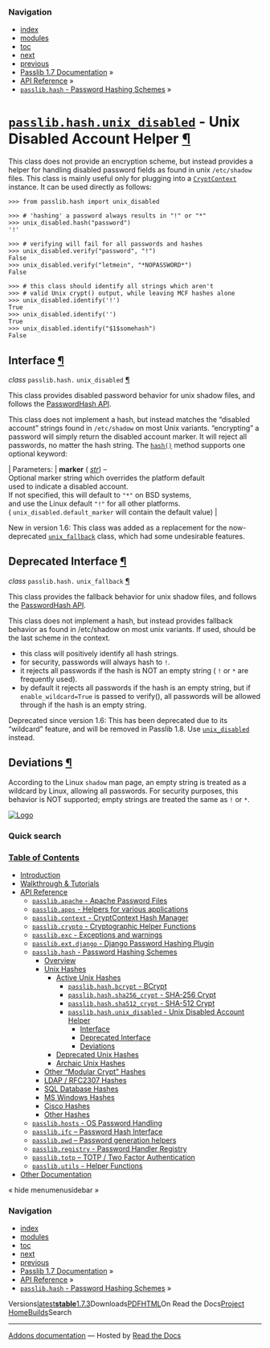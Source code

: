 <!-- Source: https://passlib.readthedocs.io/en/stable/lib/passlib.hash.unix_disabled.html -->

### Navigation

- [index](https://passlib.readthedocs.io/en/stable/genindex.html "General Index")
- [modules](https://passlib.readthedocs.io/en/stable/py-modindex.html "Python Module Index")
- [toc](https://passlib.readthedocs.io/en/stable/contents.html "Table Of Contents")
- [next](https://passlib.readthedocs.io/en/stable/lib/passlib.hash.md5_crypt.html "passlib.hash.md5_crypt - MD5 Crypt")
- [previous](https://passlib.readthedocs.io/en/stable/lib/passlib.hash.sha512_crypt.html "passlib.hash.sha512_crypt - SHA-512 Crypt")
- [Passlib 1.7 Documentation](https://passlib.readthedocs.io/en/stable/index.html) »
- [API Reference](https://passlib.readthedocs.io/en/stable/lib/index.html) »
- [`passlib.hash` \- Password Hashing Schemes](https://passlib.readthedocs.io/en/stable/lib/passlib.hash.html) »

# [`passlib.hash.unix_disabled`](https://passlib.readthedocs.io/en/stable/lib/passlib.hash.unix_disabled.html\#passlib.hash.unix_disabled "passlib.hash.unix_disabled") \- Unix Disabled Account Helper [¶](https://passlib.readthedocs.io/en/stable/lib/passlib.hash.unix_disabled.html\#passlib-hash-unix-disabled-unix-disabled-account-helper "Permalink to this headline")

This class does not provide an encryption scheme,
but instead provides a helper for handling disabled
password fields as found in unix `/etc/shadow` files.
This class is mainly useful only for plugging into a
[`CryptContext`](https://passlib.readthedocs.io/en/stable/lib/passlib.context.html#passlib.context.CryptContext "passlib.context.CryptContext") instance.
It can be used directly as follows:

```
>>> from passlib.hash import unix_disabled

>>> # 'hashing' a password always results in "!" or "*"
>>> unix_disabled.hash("password")
'!'

>>> # verifying will fail for all passwords and hashes
>>> unix_disabled.verify("password", "!")
False
>>> unix_disabled.verify("letmein", "*NOPASSWORD*")
False

>>> # this class should identify all strings which aren't
>>> # valid Unix crypt() output, while leaving MCF hashes alone
>>> unix_disabled.identify('!')
True
>>> unix_disabled.identify('')
True
>>> unix_disabled.identify("$1$somehash")
False

```

## Interface [¶](https://passlib.readthedocs.io/en/stable/lib/passlib.hash.unix_disabled.html\#interface "Permalink to this headline")

_class_ `passlib.hash.` `unix_disabled` [¶](https://passlib.readthedocs.io/en/stable/lib/passlib.hash.unix_disabled.html#passlib.hash.unix_disabled "Permalink to this definition")

This class provides disabled password behavior for unix shadow files,
and follows the [PasswordHash API](https://passlib.readthedocs.io/en/stable/lib/passlib.ifc.html#password-hash-api).

This class does not implement a hash, but instead matches the “disabled account”
strings found in `/etc/shadow` on most Unix variants. “encrypting” a password
will simply return the disabled account marker. It will reject all passwords,
no matter the hash string. The [`hash()`](https://passlib.readthedocs.io/en/stable/lib/passlib.ifc.html#passlib.ifc.PasswordHash.hash "passlib.ifc.PasswordHash.hash")
method supports one optional keyword:

| Parameters: | **marker** ( [_str_](https://docs.python.org/3/library/stdtypes.html#str "(in Python v3.9)")) – <br>Optional marker string which overrides the platform default<br>used to indicate a disabled account.<br>If not specified, this will default to `"*"` on BSD systems,<br>and use the Linux default `"!"` for all other platforms.<br>( `unix_disabled.default_marker` will contain the default value) |

New in version 1.6: This class was added as a replacement for the now-deprecated
[`unix_fallback`](https://passlib.readthedocs.io/en/stable/lib/passlib.hash.unix_disabled.html#passlib.hash.unix_fallback "passlib.hash.unix_fallback") class, which had some undesirable features.

## Deprecated Interface [¶](https://passlib.readthedocs.io/en/stable/lib/passlib.hash.unix_disabled.html\#deprecated-interface "Permalink to this headline")

_class_ `passlib.hash.` `unix_fallback` [¶](https://passlib.readthedocs.io/en/stable/lib/passlib.hash.unix_disabled.html#passlib.hash.unix_fallback "Permalink to this definition")

This class provides the fallback behavior for unix shadow files, and follows the [PasswordHash API](https://passlib.readthedocs.io/en/stable/lib/passlib.ifc.html#password-hash-api).

This class does not implement a hash, but instead provides fallback
behavior as found in /etc/shadow on most unix variants.
If used, should be the last scheme in the context.

- this class will positively identify all hash strings.
- for security, passwords will always hash to `!`.
- it rejects all passwords if the hash is NOT an empty string ( `!` or `*` are frequently used).
- by default it rejects all passwords if the hash is an empty string,
but if `enable_wildcard=True` is passed to verify(),
all passwords will be allowed through if the hash is an empty string.

Deprecated since version 1.6: This has been deprecated due to its “wildcard” feature,
and will be removed in Passlib 1.8. Use [`unix_disabled`](https://passlib.readthedocs.io/en/stable/lib/passlib.hash.unix_disabled.html#passlib.hash.unix_disabled "passlib.hash.unix_disabled") instead.

## Deviations [¶](https://passlib.readthedocs.io/en/stable/lib/passlib.hash.unix_disabled.html\#deviations "Permalink to this headline")

According to the Linux `shadow` man page, an empty string is treated
as a wildcard by Linux, allowing all passwords. For security purposes,
this behavior is NOT supported; empty strings are treated the same as `!` or `*`.

[![Logo](https://passlib.readthedocs.io/en/stable/_static/masthead.png)](https://passlib.readthedocs.io/en/stable/index.html "index")

### Quick search

### [Table of Contents](https://passlib.readthedocs.io/en/stable/contents.html)

- [Introduction](https://passlib.readthedocs.io/en/stable/index.html)
- [Walkthrough & Tutorials](https://passlib.readthedocs.io/en/stable/narr/index.html)
- [API Reference](https://passlib.readthedocs.io/en/stable/lib/index.html)
  - [`passlib.apache` \- Apache Password Files](https://passlib.readthedocs.io/en/stable/lib/passlib.apache.html)
  - [`passlib.apps` \- Helpers for various applications](https://passlib.readthedocs.io/en/stable/lib/passlib.apps.html)
  - [`passlib.context` \- CryptContext Hash Manager](https://passlib.readthedocs.io/en/stable/lib/passlib.context.html)
  - [`passlib.crypto` \- Cryptographic Helper Functions](https://passlib.readthedocs.io/en/stable/lib/passlib.crypto.html)
  - [`passlib.exc` \- Exceptions and warnings](https://passlib.readthedocs.io/en/stable/lib/passlib.exc.html)
  - [`passlib.ext.django` \- Django Password Hashing Plugin](https://passlib.readthedocs.io/en/stable/lib/passlib.ext.django.html)
  - [`passlib.hash` \- Password Hashing Schemes](https://passlib.readthedocs.io/en/stable/lib/passlib.hash.html)
    - [Overview](https://passlib.readthedocs.io/en/stable/lib/passlib.hash.html#overview)
    - [Unix Hashes](https://passlib.readthedocs.io/en/stable/lib/passlib.hash.html#unix-hashes)
      - [Active Unix Hashes](https://passlib.readthedocs.io/en/stable/lib/passlib.hash.html#active-unix-hashes)
        - [`passlib.hash.bcrypt` \- BCrypt](https://passlib.readthedocs.io/en/stable/lib/passlib.hash.bcrypt.html)
        - [`passlib.hash.sha256_crypt` \- SHA-256 Crypt](https://passlib.readthedocs.io/en/stable/lib/passlib.hash.sha256_crypt.html)
        - [`passlib.hash.sha512_crypt` \- SHA-512 Crypt](https://passlib.readthedocs.io/en/stable/lib/passlib.hash.sha512_crypt.html)
        - [`passlib.hash.unix_disabled` \- Unix Disabled Account Helper](https://passlib.readthedocs.io/en/stable/lib/passlib.hash.unix_disabled.html#)
          - [Interface](https://passlib.readthedocs.io/en/stable/lib/passlib.hash.unix_disabled.html#interface)
          - [Deprecated Interface](https://passlib.readthedocs.io/en/stable/lib/passlib.hash.unix_disabled.html#deprecated-interface)
          - [Deviations](https://passlib.readthedocs.io/en/stable/lib/passlib.hash.unix_disabled.html#deviations)
      - [Deprecated Unix Hashes](https://passlib.readthedocs.io/en/stable/lib/passlib.hash.html#deprecated-unix-hashes)
      - [Archaic Unix Hashes](https://passlib.readthedocs.io/en/stable/lib/passlib.hash.html#archaic-unix-hashes)
    - [Other “Modular Crypt” Hashes](https://passlib.readthedocs.io/en/stable/lib/passlib.hash.html#other-modular-crypt-hashes)
    - [LDAP / RFC2307 Hashes](https://passlib.readthedocs.io/en/stable/lib/passlib.hash.html#ldap-rfc2307-hashes)
    - [SQL Database Hashes](https://passlib.readthedocs.io/en/stable/lib/passlib.hash.html#sql-database-hashes)
    - [MS Windows Hashes](https://passlib.readthedocs.io/en/stable/lib/passlib.hash.html#ms-windows-hashes)
    - [Cisco Hashes](https://passlib.readthedocs.io/en/stable/lib/passlib.hash.html#cisco-hashes)
    - [Other Hashes](https://passlib.readthedocs.io/en/stable/lib/passlib.hash.html#other-hashes)
  - [`passlib.hosts` \- OS Password Handling](https://passlib.readthedocs.io/en/stable/lib/passlib.hosts.html)
  - [`passlib.ifc` – Password Hash Interface](https://passlib.readthedocs.io/en/stable/lib/passlib.ifc.html)
  - [`passlib.pwd` – Password generation helpers](https://passlib.readthedocs.io/en/stable/lib/passlib.pwd.html)
  - [`passlib.registry` \- Password Handler Registry](https://passlib.readthedocs.io/en/stable/lib/passlib.registry.html)
  - [`passlib.totp` – TOTP / Two Factor Authentication](https://passlib.readthedocs.io/en/stable/lib/passlib.totp.html)
  - [`passlib.utils` \- Helper Functions](https://passlib.readthedocs.io/en/stable/lib/passlib.utils.html)
- [Other Documentation](https://passlib.readthedocs.io/en/stable/other.html)

«
hide menumenusidebar
»


### Navigation

- [index](https://passlib.readthedocs.io/en/stable/genindex.html "General Index")
- [modules](https://passlib.readthedocs.io/en/stable/py-modindex.html "Python Module Index")
- [toc](https://passlib.readthedocs.io/en/stable/contents.html "Table Of Contents")
- [next](https://passlib.readthedocs.io/en/stable/lib/passlib.hash.md5_crypt.html "passlib.hash.md5_crypt - MD5 Crypt")
- [previous](https://passlib.readthedocs.io/en/stable/lib/passlib.hash.sha512_crypt.html "passlib.hash.sha512_crypt - SHA-512 Crypt")
- [Passlib 1.7 Documentation](https://passlib.readthedocs.io/en/stable/index.html) »
- [API Reference](https://passlib.readthedocs.io/en/stable/lib/index.html) »
- [`passlib.hash` \- Password Hashing Schemes](https://passlib.readthedocs.io/en/stable/lib/passlib.hash.html) »

Versions[latest](https://passlib.readthedocs.io/en/latest/lib/passlib.hash.unix_disabled.html)**[stable](https://passlib.readthedocs.io/en/stable/lib/passlib.hash.unix_disabled.html)**[1.7.3](https://passlib.readthedocs.io/en/1.7.3/lib/passlib.hash.unix_disabled.html)Downloads[PDF](https://passlib.readthedocs.io/_/downloads/en/stable/pdf/)[HTML](https://passlib.readthedocs.io/_/downloads/en/stable/htmlzip/)On Read the Docs[Project Home](https://app.readthedocs.org/projects/passlib/?utm_source=passlib&utm_content=flyout)[Builds](https://app.readthedocs.org/projects/passlib/builds/?utm_source=passlib&utm_content=flyout)Search

* * *

[Addons documentation](https://docs.readthedocs.io/page/addons.html?utm_source=passlib&utm_content=flyout) ― Hosted by
[Read the Docs](https://about.readthedocs.com/?utm_source=passlib&utm_content=flyout)